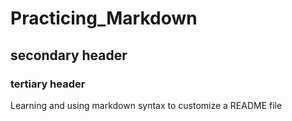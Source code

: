 # Practicing_Markdown

 ## secondary header

 ### tertiary header
 
Learning and using markdown syntax to customize a README file
